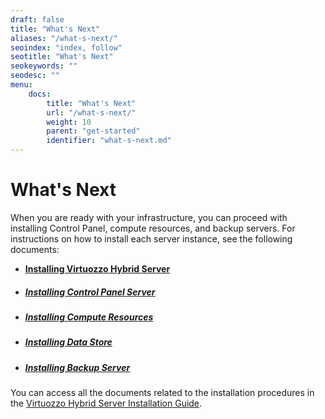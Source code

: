 ```yaml
---
draft: false
title: "What's Next"
aliases: "/what-s-next/"
seoindex: "index, follow"
seotitle: "What's Next"
seokeywords: ""
seodesc: ""
menu:
    docs:
        title: "What's Next"
        url: "/what-s-next/"
        weight: 10
        parent: "get-started"
        identifier: "what-s-next.md"
---
```

# What's Next

When you are ready with your infrastructure, you can proceed with installing Control Panel, compute resources, and backup servers. For instructions on how to install each server instance, see the following documents: 

-   **[Installing Virtuozzo Hybrid Server](https://docs.onapp.com/vhsinstallationguide/latest/installing-virtuozzo-hybrid-server)**
-   ##### [Installing Control Panel Server](https://docs.onapp.com/vhsinstallationguide/latest/installing-control-panel-server)

-   ##### [Installing Compute Resources](https://docs.onapp.com/vhsinstallationguide/latest/installing-compute-resources)

-   ##### [Installing Data Store](https://docs.onapp.com/vhsinstallationguide/latest/installing-data-stores)

-   ##### [Installing Backup Server](https://docs.onapp.com/vhsinstallationguide/latest/installing-backup-server)

You can access all the documents related to the installation procedures in the [Virtuozzo Hybrid Server Installation Guide](https://docs.onapp.com/vhsinstallationguide/latest).
